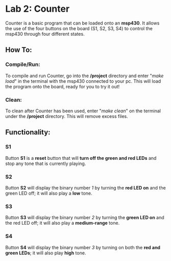 # Lab 2: Counter

Counter is a basic program that can be loaded onto an **msp430**. It allows
the use of the four buttons on the board (S1, S2, S3, S4) to control the
msp430 through four different states.

## How To:

### Compile/Run:
To compile and run Counter, go into the **/project** directory and enter
"*make load*" in the terminal with the msp430 connected to your pc. This will
load the program onto the board, ready for you to try it out!
### Clean:
To clean after Counter has been used, enter "*make clean*" on the terminal
under the **/project** directory. This will remove excess files.

## Functionality:

### S1

Button **S1** is a **reset** button that will **turn off the green and red LEDs** and stop any tone that is currently playing.

### S2

Button **S2** will display the binary number *1* by turning the **red LED on**
and the green LED off; it will also play a **low** tone.

### S3

Button **S3** will display the binary number *2* by turning the **green LED
on** and the red LED off; it will also play a **medium-range** tone.


### S4

Button **S4** will display the binary number *3* by turning on both the **red
and green LEDs**; it will also play **high** tone.
